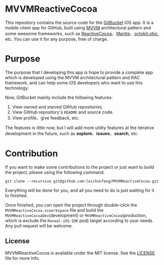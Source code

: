 # MVVMReactiveCocoa

This repository contains the source code for the [GitBucket](https://itunes.apple.com/cn/app/id961330940?mt=8) iOS app. It is a mobile client app for GitHub, built using [MVVM](http://en.wikipedia.org/wiki/Model_View_ViewModel) architectural pattern and some awesome frameworks, such as [ReactiveCocoa](https://github.com/ReactiveCocoa/ReactiveCocoa)、[Mantle](https://github.com/MantleFramework/Mantle)、[octokit.objc](https://github.com/octokit/octokit.objc), etc. You can use it for any purpose, free of charge.

# Purpose

The purpose that I developing this app is hope to provide a complete app which is developed using the MVVM architectural pattern and RAC framework, and can help some iOS developers who want to use this technology.

Now, GitBucket mainly include the following features:

1. View owned and starred GitHub repositories.
2. View GitHub repository's `README` and source code.
3. View profile、give feedback, etc.

The features is little now, but I will add more utility features at the iterative development in the future, such as **explore**、**issues**、**search**, etc.

# Contribution

If you want to make some contributions to the project or just want to build the project, please using the following command:

```
git clone --recursive git@github.com:leichunfeng/MVVMReactiveCocoa.git
```

Everything will be done for you, and all you need to do is just waiting for it to finished. 

Once finished, you can open the project through double-click the `MVVMReactiveCocoa.xcworkspace` file and build the `MVVMReactiveCocoaDev`(development) or `MVVMReactiveCocoa`(production, which is exclude the `Reveal-iOS-SDK` pod) target according to your needs. Any pull request will be welcome.

## License

MVVMReactiveCocoa is available under the MIT license. See the [LICENSE](LICENSE) file for more info.
